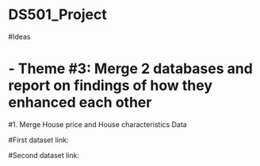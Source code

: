 # DS501_Project

#Ideas
# - Theme #3: Merge 2 databases and report on findings of how they enhanced each other
#1. Merge House price and House characteristics Data

#First dataset link: 

#Second dataset link:
